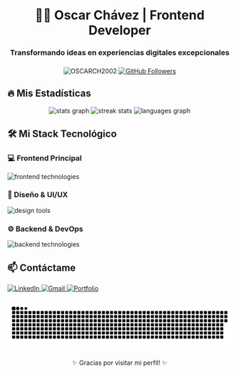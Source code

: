 <h1 align="center">👨‍💻 Oscar Chávez | Frontend Developer</h1>
<h3 align="center">Transformando ideas en experiencias digitales excepcionales</h3>

###

<div align="center">
  <img src="https://komarev.com/ghpvc/?username=OSCARCH2002&label=Profile%20views&color=0e75b6&style=flat" alt="OSCARCH2002" /> 
  <a href="https://github.com/OSCARCH2002?tab=followers">
    <img src="https://img.shields.io/github/followers/OSCARCH2002?label=Followers&style=social" alt="GitHub Followers">
  </a>
</div>

###

## 🔥 Mis Estadísticas

<div align="center">
  <img src="https://github-readme-stats.vercel.app/api?username=OSCARCH2002&show_icons=true&theme=radical&hide_border=true&include_all_commits=true&count_private=true" height="180" alt="stats graph" />
  <img src="https://github-readme-streak-stats.herokuapp.com/?user=OSCARCH2002&theme=radical&hide_border=true" height="180" alt="streak stats" />
  <img src="https://github-readme-stats.vercel.app/api/top-langs/?username=OSCARCH2002&layout=compact&langs_count=8&theme=radical&hide_border=true" height="180" alt="languages graph" />
</div>

###

## 🛠️ Mi Stack Tecnológico

### 💻 Frontend Principal
<div align="left">
  <img src="https://skillicons.dev/icons?i=html,css,js,tailwind,redux" height="40" alt="frontend technologies" />
</div>

### 🎨 Diseño & UI/UX
<div align="left">
  <img src="https://skillicons.dev/icons?i=figma,photoshop" height="40" alt="design tools" />
</div>

### ⚙️ Backend & DevOps
<div align="left">
  <img src="https://skillicons.dev/icons?i=nodejs,mongodb,firebase,git,github,linux,nginx,apache" height="40" alt="backend technologies" />
</div>

###

###
###

## 📫 Contáctame

<div align="left">
  <a href="https://www.linkedin.com/in/oscar-ch-521863340/" target="_blank">
    <img src="https://img.shields.io/badge/LinkedIn-0077B5?style=for-the-badge&logo=linkedin&logoColor=white" height="35" alt="LinkedIn"/>
  </a>
  <a href="oscarch2002@gmail.com" target="_blank">
    <img src="https://img.shields.io/badge/Gmail-D14836?style=for-the-badge&logo=gmail&logoColor=white" height="35" alt="Gmail"/>
  </a>
  <a href="https://portafolio-oscardev.netlify.app/" target="_blank">
    <img src="https://img.shields.io/badge/Portfolio-%23000000.svg?style=for-the-badge&logo=firefox&logoColor=white" height="35" alt="Portfolio"/>
  </a>
</div>

###

###

<div align="center">
  <img src="https://raw.githubusercontent.com/OSCARCH2002/OSCARCH2002/output/snake.svg" alt="Snake animation" />
</div>

<p align="center">✨ Gracias por visitar mi perfil! ✨</p>
